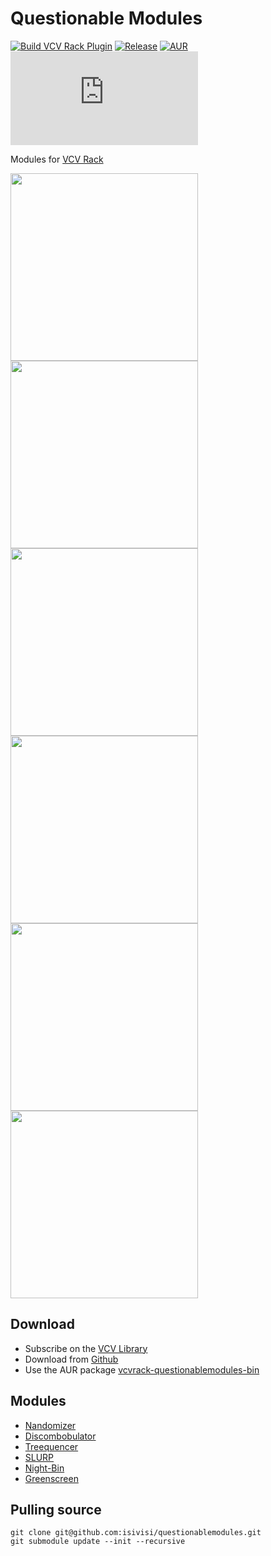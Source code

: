 # Questionable Modules 
[![Build VCV Rack Plugin](https://github.com/isivisi/questionablemodules/actions/workflows/build-plugin.yml/badge.svg?branch=master)](https://github.com/isivisi/questionablemodules/actions/workflows/build-plugin.yml)
[![Release](https://badgen.net/github/release/isivisi/questionablemodules/stable?color=cyan)](https://github.com/isivisi/questionablemodules/releases/latest)
[![AUR](https://img.shields.io/aur/version/vcvrack-questionablemodules-bin)](https://aur.archlinux.org/packages/vcvrack-questionablemodules-bin)
[![VCV Rack Library](https://badgen.net/https/raw.githubusercontent.com/isivisi/questionablemodules/automated/popularity.json)](https://library.vcvrack.com/questionablemodules)

Modules for [VCV Rack](https://github.com/VCVRack/Rack)

<img src="https://library.vcvrack.com/screenshots/200/questionablemodules/nandomizer.png" style="object-fit:scale-down" height="300"> <img src="https://library.vcvrack.com/screenshots/200/questionablemodules/discombobulator.png" style="object-fit:scale-down" height="300">
<img src="https://github.com/isivisi/questionablemodules/blob/master/images/Treequencer.gif?raw=true?raw=true" style="object-fit:scale-down" height="300">
<img src="https://library.vcvrack.com/screenshots/200/questionablemodules/quatosc.png" style="object-fit:scale-down" height="300">
<img src="https://i.imgur.com/MBqkUFQ.png" style="object-fit:scale-down" height="300">
<img src="https://i.imgur.com/orQ4wf8.png" style="object-fit:scale-down" height="300">

## Download
- Subscribe on the [VCV Library](https://library.vcvrack.com/questionablemodules)
- Download from [Github](https://github.com/isivisi/questionablemodules/releases/latest)
- Use the AUR package [vcvrack-questionablemodules-bin](https://aur.archlinux.org/packages/vcvrack-questionablemodules-bin)

## Modules
- [Nandomizer](https://isivisi.github.io/questionablemodules/nandomizer)
- [Discombobulator](https://isivisi.github.io/questionablemodules/discombobulator)
- [Treequencer](https://isivisi.github.io/questionablemodules/treequencer)
- [SLURP](https://isivisi.github.io/questionablemodules/slurp)
- [Night-Bin](https://isivisi.github.io/questionablemodules/nightbin)
- [Greenscreen](https://isivisi.github.io/questionablemodules/greenscreen)

## Pulling source
```
git clone git@github.com:isivisi/questionablemodules.git
git submodule update --init --recursive
```
